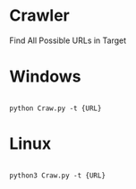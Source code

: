 # Crawler
Find All Possible URLs in Target 
<h1>Windows</h1>
<pre><code>
python Craw.py -t {URL}
</code></pre>
<h1>Linux</h1>
<pre><code>
python3 Craw.py -t {URL}
</code></pre>
